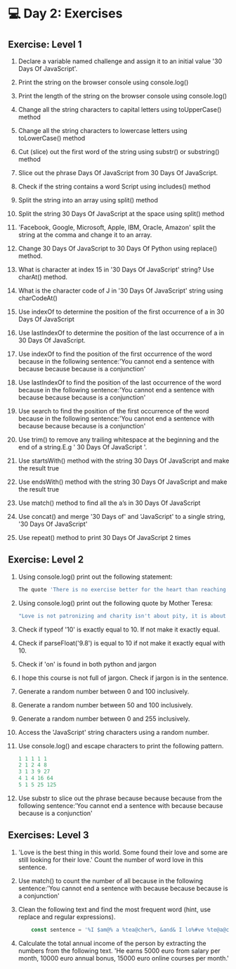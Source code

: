 # 💻 Day 2: Exercises

## Exercise: Level 1

1. Declare a variable named challenge and assign it to an initial value '30 Days Of JavaScript'.

1. Print the string on the browser console using console.log()

1. Print the length of the string on the browser console using console.log()

1. Change all the string characters to capital letters using toUpperCase() method

1. Change all the string characters to lowercase letters using toLowerCase() method

1. Cut (slice) out the first word of the string using substr() or substring() method

1. Slice out the phrase Days Of JavaScript from 30 Days Of JavaScript.

1. Check if the string contains a word Script using includes() method

1. Split the string into an array using split() method

1. Split the string 30 Days Of JavaScript at the space using split() method

1. 'Facebook, Google, Microsoft, Apple, IBM, Oracle, Amazon' split the string at the comma and change it to an array.

1. Change 30 Days Of JavaScript to 30 Days Of Python using replace() method.

1. What is character at index 15 in '30 Days Of JavaScript' string? Use charAt() method.

1. What is the character code of J in '30 Days Of JavaScript' string using charCodeAt()

1. Use indexOf to determine the position of the first occurrence of a in 30 Days Of JavaScript

1. Use lastIndexOf to determine the position of the last occurrence of a in 30 Days Of JavaScript.

1. Use indexOf to find the position of the first occurrence of the word because in the following sentence:'You cannot end a sentence with because because because is a conjunction'

1. Use lastIndexOf to find the position of the last occurrence of the word because in the following sentence:'You cannot end a sentence with because because because is a conjunction'

1. Use search to find the position of the first occurrence of the word because in the following sentence:'You cannot end a sentence with because because because is a conjunction'

1. Use trim() to remove any trailing whitespace at the beginning and the end of a string.E.g ' 30 Days Of JavaScript '.

1. Use startsWith() method with the string 30 Days Of JavaScript and make the result true

1. Use endsWith() method with the string 30 Days Of JavaScript and make the result true

1. Use match() method to find all the a’s in 30 Days Of JavaScript

1. Use concat() and merge '30 Days of' and 'JavaScript' to a single string, '30 Days Of JavaScript'

1. Use repeat() method to print 30 Days Of JavaScript 2 times

## Exercise: Level 2

1. Using console.log() print out the following statement:

    ``` js
    The quote 'There is no exercise better for the heart than reaching down and lifting people up.' by John Holmes teaches us to help one another.

    ```

1. Using console.log() print out the following quote by Mother Teresa:

    ``` js
    "Love is not patronizing and charity isn't about pity, it is about love. Charity and love are the same -- with charity you give love, so don't just give money but reach out your hand instead."
    ```

1. Check if typeof '10' is exactly equal to 10. If not make it exactly equal.

1. Check if parseFloat('9.8') is equal to 10 if not make it exactly equal with 10.

1. Check if 'on' is found in both python and jargon

1. I hope this course is not full of jargon. Check if jargon is in the sentence.

1. Generate a random number between 0 and 100 inclusively.

1. Generate a random number between 50 and 100 inclusively.

1. Generate a random number between 0 and 255 inclusively.

1. Access the 'JavaScript' string characters using a random number.

1. Use console.log() and escape characters to print the following pattern.

    ``` js
    1 1 1 1 1
    2 1 2 4 8
    3 1 3 9 27
    4 1 4 16 64
    5 1 5 25 125
    ```

1. Use substr to slice out the phrase because because because from the following sentence:'You cannot end a sentence with because because because is a conjunction'

## Exercises: Level 3

1. 'Love is the best thing in this world. Some found their love and some are still looking for their love.' Count the number of word love in this sentence.

1. Use match() to count the number of all because in the following sentence:'You cannot end a sentence with because because because is a conjunction'

1. Clean the following text and find the most frequent word (hint, use replace and regular expressions).

    ``` js
        const sentence = '%I $am@% a %tea@cher%, &and& I lo%#ve %te@a@ching%;. The@re $is no@th@ing; &as& mo@re rewarding as educa@ting &and& @emp%o@weri@ng peo@ple. ;I found tea@ching m%o@re interesting tha@n any ot#her %jo@bs. %Do@es thi%s mo@tiv#ate yo@u to be a tea@cher!? %Th#is 30#Days&OfJavaScript &is al@so $the $resu@lt of &love& of tea&ching'
    ```

1. Calculate the total annual income of the person by extracting the numbers from the following text. 'He earns 5000 euro from salary per month, 10000 euro annual bonus, 15000 euro online courses per month.'
